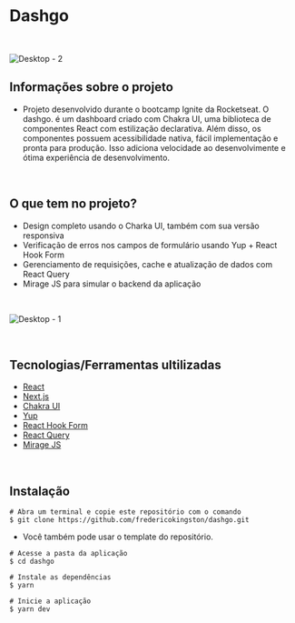 # Dashgo

&nbsp;

![Desktop - 2](https://user-images.githubusercontent.com/29828278/121439774-f59fd900-c95c-11eb-9406-bf6123c6b029.png)

## Informações sobre o projeto

* Projeto desenvolvido durante o bootcamp Ignite da Rocketseat. O dashgo. é um dashboard criado com Chakra UI, uma biblioteca de componentes React com estilização declarativa. Além disso, os componentes possuem acessibilidade nativa, fácil implementação e pronta para produção. Isso adiciona velocidade ao desenvolvimente e ótima experiência de desenvolvimento. 

&nbsp;

## O que tem no projeto?

* Design completo usando o Charka UI, também com sua versão responsiva
* Verificação de erros nos campos de formulário usando Yup + React Hook Form
* Gerenciamento de requisições, cache e atualização de dados com React Query
* Mirage JS para simular o backend da aplicação

&nbsp;

![Desktop - 1](https://user-images.githubusercontent.com/29828278/121439762-f0428e80-c95c-11eb-882f-0ad37e869311.png)

&nbsp;

## Tecnologias/Ferramentas ultilizadas

* [React](https://pt-br.reactjs.org/E)
* [Next.js](https://nextjs.org/)
* [Chakra UI](https://chakra-ui.com/)
* [Yup](https://github.com/jquense/yup)
* [React Hook Form](https://react-hook-form.com/)
* [React Query](https://react-query.tanstack.com/)
* [Mirage JS](https://miragejs.com/)

&nbsp;

## Instalação
```
# Abra um terminal e copie este repositório com o comando
$ git clone https://github.com/fredericokingston/dashgo.git
```
* Você também pode usar o template do repositório.

```
# Acesse a pasta da aplicação
$ cd dashgo

# Instale as dependências
$ yarn

# Inicie a aplicação
$ yarn dev

```

&nbsp;